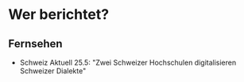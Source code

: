 # Wer berichtet?

## Fernsehen
* Schweiz Aktuell 25.5: "Zwei Schweizer Hochschulen digitalisieren Schweizer Dialekte"
